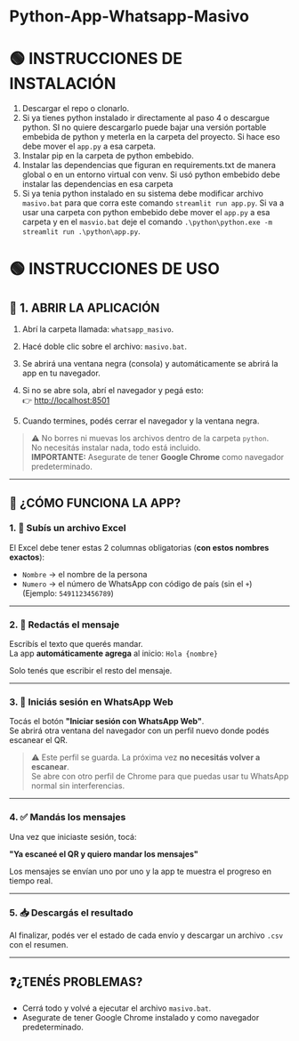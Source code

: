 # Python-App-Whatsapp-Masivo

# 🟢 INSTRUCCIONES DE INSTALACIÓN
1. Descargar el repo o clonarlo.
2. Si ya tienes python instalado ir directamente al paso 4 o descargue python. SI no quiere descargarlo puede bajar una versión portable embebida de python y meterla en la carpeta del proyecto. Si hace eso debe mover el `app.py` a esa carpeta.
3. Instalar pip en la carpeta de python embebido.
4. Instalar las dependencias que figuran en requirements.txt de manera global o en un entorno virtual con venv. Si usó python embebido debe instalar las dependencias en esa carpeta
5. Si ya tenia python instalado en su sistema debe modificar archivo `masivo.bat` para que corra este comando `streamlit run app.py`. Si va a usar una carpeta con python embebido debe mover el `app.py` a esa carpeta y en el `masvio.bat` deje el comando `.\python\python.exe -m streamlit run .\python\app.py`.

# 🟢 INSTRUCCIONES DE USO 

## 📁 1. ABRIR LA APLICACIÓN

1. Abrí la carpeta llamada: `whatsapp_masivo`.
2. Hacé doble clic sobre el archivo: `masivo.bat`.
3. Se abrirá una ventana negra (consola) y automáticamente se abrirá la app en tu navegador.  
4. Si no se abre sola, abrí el navegador y pegá esto:  
   👉 [http://localhost:8501](http://localhost:8501)

5. Cuando termines, podés cerrar el navegador y la ventana negra.

> ⚠️ No borres ni muevas los archivos dentro de la carpeta `python`.  
> No necesitás instalar nada, todo está incluido.  
> **IMPORTANTE:** Asegurate de tener **Google Chrome** como navegador predeterminado.

---

## 🧠 ¿CÓMO FUNCIONA LA APP?

### 1. 📄 Subís un archivo Excel

El Excel debe tener estas 2 columnas obligatorias (**con estos nombres exactos**):

- `Nombre` → el nombre de la persona  
- `Numero` → el número de WhatsApp con código de país (sin el `+`)  
  (Ejemplo: `5491123456789`)

---

### 2. 💬 Redactás el mensaje

Escribís el texto que querés mandar.  
La app **automáticamente agrega** al inicio: `Hola {nombre}`

Solo tenés que escribir el resto del mensaje.

---

### 3. 🧭 Iniciás sesión en WhatsApp Web

Tocás el botón **"Iniciar sesión con WhatsApp Web"**.  
Se abrirá otra ventana del navegador con un perfil nuevo donde podés escanear el QR.

> ⚠️ Este perfil se guarda. La próxima vez **no necesitás volver a escanear**.  
> Se abre con otro perfil de Chrome para que puedas usar tu WhatsApp normal sin interferencias.

---

### 4. ✅ Mandás los mensajes

Una vez que iniciaste sesión, tocá:

**"Ya escaneé el QR y quiero mandar los mensajes"**

Los mensajes se envían uno por uno y la app te muestra el progreso en tiempo real.

---

### 5. 📥 Descargás el resultado

Al finalizar, podés ver el estado de cada envío y descargar un archivo `.csv` con el resumen.

---

## ❓¿TENÉS PROBLEMAS?

- Cerrá todo y volvé a ejecutar el archivo `masivo.bat`.
- Asegurate de tener Google Chrome instalado y como navegador predeterminado.
